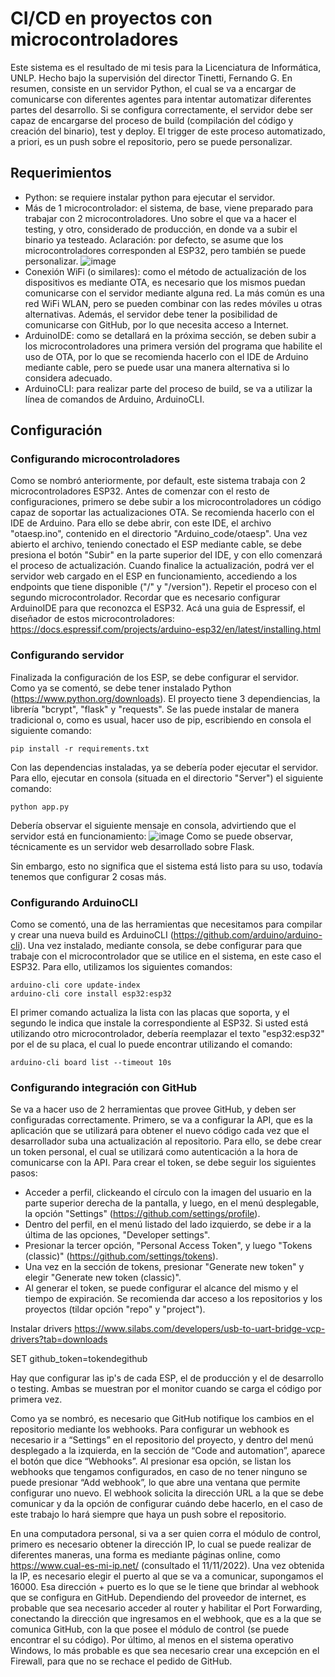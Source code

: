 # CI/CD en proyectos con microcontroladores
Este sistema es el resultado de mi tesis para la Licenciatura de Informática, UNLP. Hecho bajo la supervisión del director Tinetti, Fernando G.
En resumen, consiste en un servidor Python, el cual se va a encargar de comunicarse con diferentes agentes para intentar automatizar diferentes partes del desarrollo.
Si se configura correctamente, el servidor debe ser capaz de encargarse del proceso de build (compilación del código y creación del binario), test y deploy. El trigger de este proceso automatizado, a priori, es un push sobre el repositorio, pero se puede personalizar.

## Requerimientos
- Python: se requiere instalar python para ejecutar el servidor.
- Más de 1 microcontrolador: el sistema, de base, viene preparado para trabajar con 2 microcontroladores. Uno sobre el que va a hacer el testing, y otro, considerado de producción, en donde va a subir el binario ya testeado. Aclaración: por defecto, se asume que los microcontroladores corresponden al ESP32, pero también se puede personalizar. ![image](https://user-images.githubusercontent.com/50599731/204010080-38ca1da6-49f8-4647-b46e-f8f41e7c74ab.png)
- Conexión WiFi (o similares): como el método de actualización de los dispositivos es mediante OTA, es necesario que los mismos puedan comunicarse con el servidor mediante alguna red. La más común es una red WiFi WLAN, pero se pueden combinar con las redes móviles u otras alternativas. Además, el servidor debe tener la posibilidad de comunicarse con GitHub, por lo que necesita acceso a Internet.
- ArduinoIDE: como se detallará en la próxima sección, se deben subir a los microcontroladores una primera versión del programa que habilite el uso de OTA, por lo que se recomienda hacerlo con el IDE de Arduino mediante cable, pero se puede usar una manera alternativa si lo considera adecuado.
- ArduinoCLI: para realizar parte del proceso de build, se va a utilizar la línea de comandos de Arduino, ArduinoCLI.

## Configuración
### Configurando microcontroladores
Como se nombró anteriormente, por default, este sistema trabaja con 2 microcontroladores ESP32. Antes de comenzar con el resto de configuraciones, primero se debe subir a los microcontroladores un código capaz de soportar las actualizaciones OTA. Se recomienda hacerlo con el IDE de Arduino. Para ello se debe abrir, con este IDE, el archivo "otaesp.ino", contenido en el directorio "Arduino_code/otaesp". Una vez abierto el archivo, teniendo conectado el ESP mediante cable, se debe presiona el botón "Subir" en la parte superior del IDE, y con ello comenzará el proceso de actualización. Cuando finalice la actualización, podrá ver el servidor web cargado en el ESP en funcionamiento, accediendo a los endpoints que tiene disponible ("/" y "/version"). Repetir el proceso con el segundo microcontrolador. Recordar que es necesario configurar ArduinoIDE para que reconozca el ESP32. Acá una guia de Espressif, el diseñador de estos microcontroladores: https://docs.espressif.com/projects/arduino-esp32/en/latest/installing.html

### Configurando servidor
Finalizada la configuración de los ESP, se debe configurar el servidor. Como ya se comentó, se debe tener instalado Python (https://www.python.org/downloads). El proyecto tiene 3 dependiencias, la librería "bcrypt", "flask" y "requests". Se las puede instalar de manera tradicional o, como es usual, hacer uso de pip, escribiendo en consola el siguiente comando:
```
pip install -r requirements.txt
```

Con las dependencias instaladas, ya se debería poder ejecutar el servidor. Para ello, ejecutar en consola (situada en el directorio "Server") el siguiente comando:
```
python app.py
```
Debería observar el siguiente mensaje en consola, advirtiendo que el servidor está en funcionamiento:
![image](https://user-images.githubusercontent.com/50599731/204010672-59b5e26c-df84-4fbd-be89-a4ef3f3d78bf.png)
Como se puede observar, técnicamente es un servidor web desarrollado sobre Flask.

Sin embargo, esto no significa que el sistema está listo para su uso, todavía tenemos que configurar 2 cosas más.

### Configurando ArduinoCLI
Como se comentó, una de las herramientas que necesitamos para compilar y crear una nueva build es ArduinoCLI (https://github.com/arduino/arduino-cli).
Una vez instalado, mediante consola, se debe configurar para que trabaje con el microcontrolador que se utilice en el sistema, en este caso el ESP32. Para ello, utilizamos los siguientes comandos:
```
arduino-cli core update-index
arduino-cli core install esp32:esp32
```
El primer comando actualiza la lista con las placas que soporta, y el segundo le indica que instale la correspondiente al ESP32. Si usted está utilizando otro microcontrolador, debería reemplazar el texto "esp32:esp32" por el de su placa, el cual lo puede encontrar utilizando el comando:
```
arduino-cli board list --timeout 10s
```
### Configurando integración con GitHub
Se va a hacer uso de 2 herramientas que provee GitHub, y deben ser configuradas correctamente.
Primero, se va a configurar la API, que es la aplicación que se utilizará para obtener el nuevo código cada vez que el desarrollador suba una actualización al repositorio. Para ello, se debe crear un token personal, el cual se utilizará como autenticación a la hora de comunicarse con la API. Para crear el token, se debe seguir los siguientes pasos:
- Acceder a perfil, clickeando el círculo con la imagen del usuario en la parte superior derecha de la pantalla, y luego, en el menú desplegable, la opción "Settings" (https://github.com/settings/profile).
- Dentro del perfil, en el menú listado del lado izquierdo, se debe ir a la última de las opciones, "Developer settings". 
- Presionar la tercer opción, "Personal Access Token", y luego "Tokens (classic)" (https://github.com/settings/tokens).
- Una vez en la sección de tokens, presionar "Generate new token" y elegir "Generate new token (classic)".
- Al generar el token, se puede configurar el alcance del mismo y el tiempo de expiración. Se recomienda dar acceso a los repositorios y los proyectos (tildar opción "repo" y "project").




Instalar drivers
https://www.silabs.com/developers/usb-to-uart-bridge-vcp-drivers?tab=downloads

SET github_token=tokendegithub

Hay que configurar las ip's de cada ESP, el de producción y el de desarrollo o testing. Ambas se muestran por el monitor cuando se carga el código por primera vez.

Como ya se nombró, es necesario que GitHub notifique los cambios en el repositorio mediante los webhooks. Para configurar un webhook es necesario ir a “Settings” en el repositorio del proyecto, y dentro del menú desplegado a la izquierda, en la sección de “Code and automation”, aparece el botón que dice “Webhooks”. Al presionar esa opción, se listan los webhooks que tengamos configurados, en caso de no tener ninguno se puede presionar “Add webhook”, lo que abre una ventana que permite configurar uno nuevo. El webhook solicita la dirección URL a la que se debe comunicar y da la opción de configurar cuándo debe hacerlo, en el caso de este trabajo lo hará siempre que haya un push sobre el repositorio.

En una computadora personal, si va a ser quien corra el módulo de control, primero es necesario obtener la dirección IP, lo cual se puede realizar de diferentes maneras, una forma es mediante páginas online, como https://www.cual-es-mi-ip.net/ (consultado el 11/11/2022). Una vez obtenida la IP, es necesario elegir el puerto al que se va a comunicar, supongamos el 16000. Esa dirección + puerto es lo que se le tiene que brindar al webhook que se configura en GitHub. Dependiendo del proveedor de internet, es probable que sea necesario acceder al router y habilitar el Port Forwarding, conectando la dirección que ingresamos en el webhook, que es a la que se comunica GitHub, con la que posee el módulo de control (se puede encontrar el su código). Por último, al menos en el sistema operativo Windows, lo más probable es que sea necesario crear una excepción en el Firewall, para que no se rechace el pedido de GitHub.



